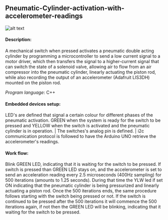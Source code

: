 ## Pneumatic-Cylinder-activation-with-accelerometer-readings
![alt text](https://github.com/T-Basic/Pneumatic-Cylinder-activation-with-accelerometer-readings/blob/main/Pneumatic%20Rig.PNG)

#### Description:
A mechanical switch when pressed activates a pneumatic double acting cylinder by programming a microcontroller to send a low current signal to a motor driver, which then transfers the signal to a higher-current signal that can switch the state of a solenoid valve, allowing air to flow from an air compressor into the pneumatic cylinder, linearly actuating the piston rod, while also recording the output of an accelerometer (Adafruit LIS3DH) mounted on the piston rod.

_Program language_: C++

#### Embedded devices setup:
LED's are defined that signal a certain colour for different phases of the pneumatic activation. GREEN when the system is ready for the switch to be pressed and YELLOW when the switch is activated and the pneumatic cylinder is in operation. | The switches's analog pin is defined. | i2c communication protocol is followed to have the Arduino UNO retrieve the accelerometer's readings.

#### Work flow:
Blink GREEN LED, indicating that it is waiting for the switch to be pressed. If switch is pressed than GREEN LED stays on, and the accelerometer is set to send an acceleration reading every 2.5 microseconds (400Hz sampling) for 500 iterations (amounts to 1.25 seconds). During that time the YLW led if set ON indicating that the pneumatic cylinder is being pressurized and linearly actuating a piston rod. Once the 500 iterations ends, the same procedure follows starting with the switch being pressed or not. If the switch is continued to be pressed after the 500 iterations it will commence the 500 iterations again, if not then the GREEN LED will be blinking, indicating that it waiting for the switch to be pressed.
